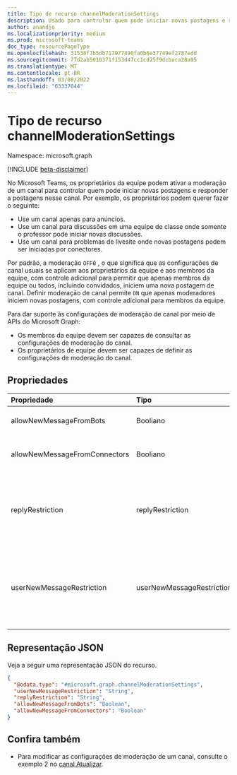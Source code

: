 ```yaml
---
title: Tipo de recurso channelModerationSettings
description: Usado para controlar quem pode iniciar novas postagens e responder a postagens em um canal.
author: anandjo
ms.localizationpriority: medium
ms.prod: microsoft-teams
doc_type: resourcePageType
ms.openlocfilehash: 31538f7b5db717977490fa0b6e37749ef2787edd
ms.sourcegitcommit: 77d2ab5018371f153d47cc1cd25f9dcbaca28a95
ms.translationtype: MT
ms.contentlocale: pt-BR
ms.lasthandoff: 03/08/2022
ms.locfileid: "63337044"
---
```

# <a name="channelmoderationsettings-resource-type"></a>Tipo de recurso channelModerationSettings

Namespace: microsoft.graph

[!INCLUDE [beta-disclaimer](../../includes/beta-disclaimer.md)]

No Microsoft Teams, os proprietários da equipe podem ativar a moderação de um canal para controlar quem pode iniciar novas postagens e responder a postagens nesse canal. Por exemplo, os proprietários podem querer fazer o seguinte:

- Use um canal apenas para anúncios.
- Use um canal para discussões em uma equipe de classe onde somente o professor pode iniciar novas discussões.
- Use um canal para problemas de livesite onde novas postagens podem ser iniciadas por conectores.

Por padrão, a moderação `OFF`é , o que significa que as configurações de canal usuais se aplicam aos proprietários da equipe e aos membros da equipe, com controle adicional para permitir que apenas membros da equipe ou todos, incluindo convidados, iniciem uma nova postagem de canal. Definir moderação de canal permite `ON` que apenas moderadores iniciem novas postagens, com controle adicional para membros da equipe.

Para dar suporte às configurações de moderação de canal por meio de APIs do Microsoft Graph:

- Os membros da equipe devem ser capazes de consultar as configurações de moderação do canal.
- Os proprietários de equipe devem ser capazes de definir as configurações de moderação do canal.

## <a name="properties"></a>Propriedades
|Propriedade|Tipo|Descrição|
|:---|:---|:---|
|allowNewMessageFromBots|Booliano|Indica se os bots têm permissão para postar mensagens.|
|allowNewMessageFromConnectors|Booliano|Indica se os conectores têm permissão para postar mensagens.|
|replyRestriction|replyRestriction|Indica quem tem permissão para responder ao canal de equipes. Os valores possíveis são: `everyone`, `authorAndModerators`, `unknownFutureValue`.|
|userNewMessageRestriction|userNewMessageRestriction|Indica quem tem permissão para postar mensagens no canal de equipes. Os valores possíveis são: `everyone`, `everyoneExceptGuests`, `moderators`, `unknownFutureValue`.|

## <a name="json-representation"></a>Representação JSON
Veja a seguir uma representação JSON do recurso.
<!-- {
  "blockType": "resource",
  "@odata.type": "microsoft.graph.channelModerationSettings"
}
-->
``` json
{
  "@odata.type": "#microsoft.graph.channelModerationSettings",
  "userNewMessageRestriction": "String",
  "replyRestriction": "String",
  "allowNewMessageFromBots": "Boolean",
  "allowNewMessageFromConnectors": "Boolean"
}
```

## <a name="see-also"></a>Confira também

- Para modificar as configurações de moderação de um canal, consulte o exemplo 2 no [canal Atualizar](../api/channel-patch.md).
